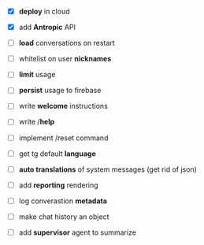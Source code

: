 - [x] **deploy** in cloud
- [x] add **Antropic** API
- [ ] **load** conversations on restart

- [ ] whitelist on user **nicknames**
- [ ] **limit** usage 
- [ ] **persist** usage to firebase
- [ ] write **welcome** instructions
- [ ] write /**help**
- [ ] implement /reset command
- [ ] get tg default **language**
- [ ] **auto translations** of system messages (get rid of json)

- [ ] add **reporting** rendering
- [ ] log converastion **metadata**
- [ ] make chat history an object
- [ ] add **supervisor** agent to summarize